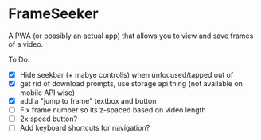 # FrameSeeker

A PWA (or possibly an actual app) that allows you to view and save frames of a video.

To Do:

- [x] Hide seekbar (+ mabye controlls) when unfocused/tapped out of
- [x] get rid of download prompts, use storage api thing (not available on mobile API wise)
- [x] add a "jump to frame" textbox and button
- [ ] Fix frame number so its z-spaced based on video length
- [ ] 2x speed button?
- [ ] Add keyboard shortcuts for navigation?
